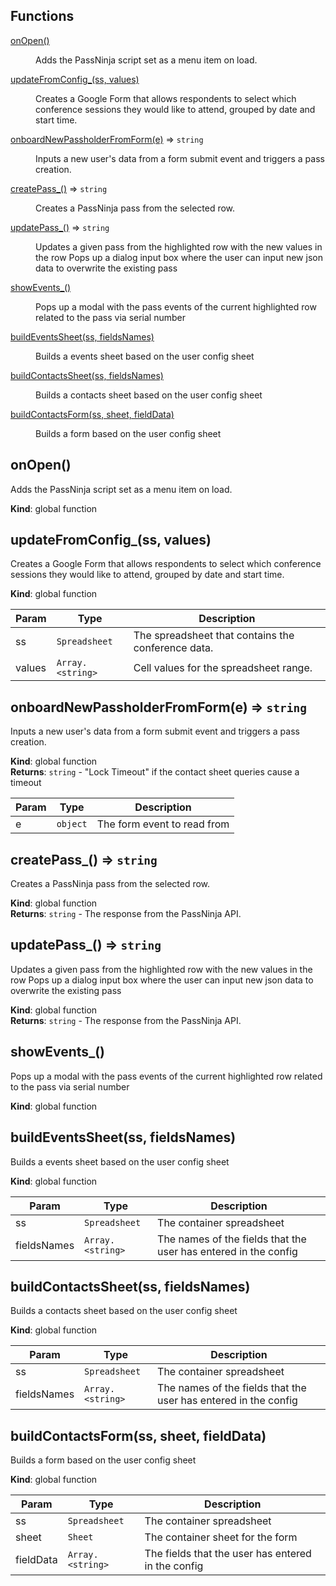 ## Functions

<dl>
<dt><a href="#onOpen">onOpen()</a></dt>
<dd><p>Adds the PassNinja script set as a menu item on load.</p>
</dd>
<dt><a href="#updateFromConfig_">updateFromConfig_(ss, values)</a></dt>
<dd><p>Creates a Google Form that allows respondents to select which conference
sessions they would like to attend, grouped by date and start time.</p>
</dd>
<dt><a href="#onboardNewPassholderFromForm">onboardNewPassholderFromForm(e)</a> ⇒ <code>string</code></dt>
<dd><p>Inputs a new user&#39;s data from a form submit event and triggers a pass creation.</p>
</dd>
<dt><a href="#createPass_">createPass_()</a> ⇒ <code>string</code></dt>
<dd><p>Creates a PassNinja pass from the selected row.</p>
</dd>
<dt><a href="#updatePass_">updatePass_()</a> ⇒ <code>string</code></dt>
<dd><p>Updates a given pass from the highlighted row with the new values in the row
 Pops up a dialog input box where the user can input new json data to overwrite the existing pass</p>
</dd>
<dt><a href="#showEvents_">showEvents_()</a></dt>
<dd><p>Pops up a modal with the pass events of the current highlighted row
related to the pass via serial number</p>
</dd>
<dt><a href="#buildEventsSheet">buildEventsSheet(ss, fieldsNames)</a></dt>
<dd><p>Builds a events sheet based on the user config sheet</p>
</dd>
<dt><a href="#buildContactsSheet">buildContactsSheet(ss, fieldsNames)</a></dt>
<dd><p>Builds a contacts sheet based on the user config sheet</p>
</dd>
<dt><a href="#buildContactsForm">buildContactsForm(ss, sheet, fieldData)</a></dt>
<dd><p>Builds a form based on the user config sheet</p>
</dd>
</dl>

<a name="onOpen"></a>

## onOpen()
Adds the PassNinja script set as a menu item on load.

**Kind**: global function  
<a name="updateFromConfig_"></a>

## updateFromConfig\_(ss, values)
Creates a Google Form that allows respondents to select which conference
sessions they would like to attend, grouped by date and start time.

**Kind**: global function  

| Param | Type | Description |
| --- | --- | --- |
| ss | <code>Spreadsheet</code> | The spreadsheet that contains the conference data. |
| values | <code>Array.&lt;string&gt;</code> | Cell values for the spreadsheet range. |

<a name="onboardNewPassholderFromForm"></a>

## onboardNewPassholderFromForm(e) ⇒ <code>string</code>
Inputs a new user's data from a form submit event and triggers a pass creation.

**Kind**: global function  
**Returns**: <code>string</code> - "Lock Timeout" if the contact sheet queries cause a timeout  

| Param | Type | Description |
| --- | --- | --- |
| e | <code>object</code> | The form event to read from |

<a name="createPass_"></a>

## createPass\_() ⇒ <code>string</code>
Creates a PassNinja pass from the selected row.

**Kind**: global function  
**Returns**: <code>string</code> - The response from the PassNinja API.  
<a name="updatePass_"></a>

## updatePass\_() ⇒ <code>string</code>
Updates a given pass from the highlighted row with the new values in the row
 Pops up a dialog input box where the user can input new json data to overwrite the existing pass

**Kind**: global function  
**Returns**: <code>string</code> - The response from the PassNinja API.  
<a name="showEvents_"></a>

## showEvents\_()
Pops up a modal with the pass events of the current highlighted row
related to the pass via serial number

**Kind**: global function  
<a name="buildEventsSheet"></a>

## buildEventsSheet(ss, fieldsNames)
Builds a events sheet based on the user config sheet

**Kind**: global function  

| Param | Type | Description |
| --- | --- | --- |
| ss | <code>Spreadsheet</code> | The container spreadsheet |
| fieldsNames | <code>Array.&lt;string&gt;</code> | The names of the fields that the user has entered in the config |

<a name="buildContactsSheet"></a>

## buildContactsSheet(ss, fieldsNames)
Builds a contacts sheet based on the user config sheet

**Kind**: global function  

| Param | Type | Description |
| --- | --- | --- |
| ss | <code>Spreadsheet</code> | The container spreadsheet |
| fieldsNames | <code>Array.&lt;string&gt;</code> | The names of the fields that the user has entered in the config |

<a name="buildContactsForm"></a>

## buildContactsForm(ss, sheet, fieldData)
Builds a form based on the user config sheet

**Kind**: global function  

| Param | Type | Description |
| --- | --- | --- |
| ss | <code>Spreadsheet</code> | The container spreadsheet |
| sheet | <code>Sheet</code> | The container sheet for the form |
| fieldData | <code>Array.&lt;string&gt;</code> | The fields that the user has entered in the config |

